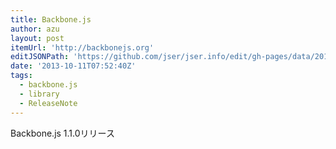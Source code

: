 ```yaml
---
title: Backbone.js
author: azu
layout: post
itemUrl: 'http://backbonejs.org'
editJSONPath: 'https://github.com/jser/jser.info/edit/gh-pages/data/2013/10/index.json'
date: '2013-10-11T07:52:40Z'
tags:
  - backbone.js
  - library
  - ReleaseNote
---
```

Backbone.js 1.1.0リリース
